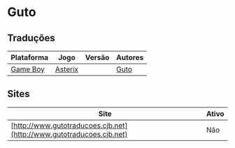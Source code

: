 # Guto

## Traduções

| Plataforma | Jogo | Versão | Autores |
| ----------- | ----------- | ----------- | ----------- |
| [Game Boy](../../traducoes/game-boy/) | [Asterix](../../traducoes/game-boy/asterix_guto/) |  | [Guto](../../autores/guto/) |

## Sites

| Site | Ativo |
| ----------- | ----------- |
| [http://www.gutotraducoes.cjb.net](http://www.gutotraducoes.cjb.net) | Não |